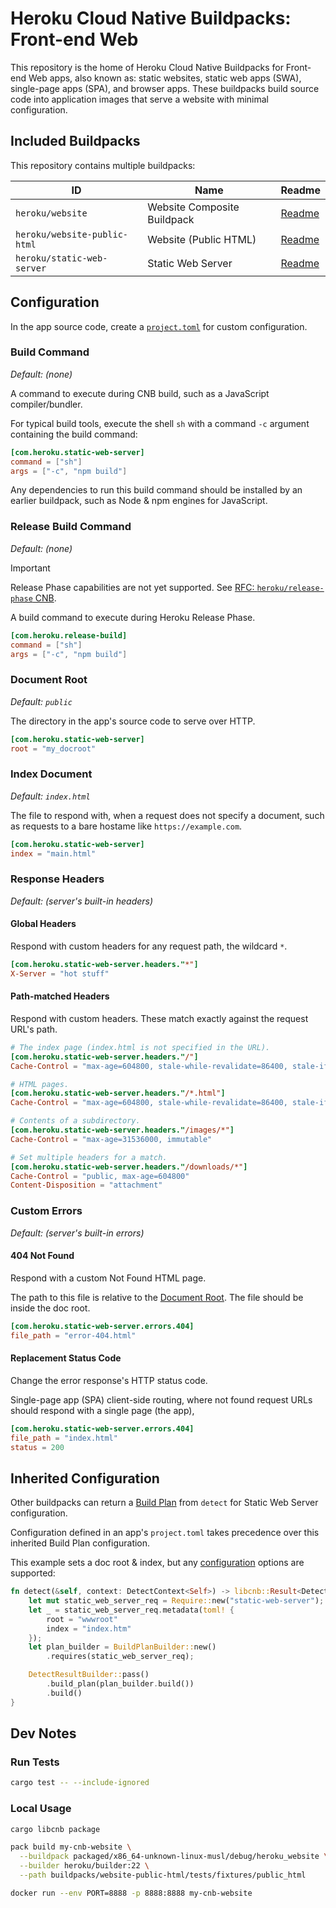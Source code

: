 # Heroku Cloud Native Buildpacks: Front-end Web

This repository is the home of Heroku Cloud Native Buildpacks for Front-end Web apps, also known as: static websites, static web apps (SWA), single-page apps (SPA), and browser apps. These buildpacks build source code into application images that serve a website with minimal configuration.

## Included Buildpacks

This repository contains multiple buildpacks:

| ID                           | Name                        | Readme                                             |
|------------------------------|-----------------------------|----------------------------------------------------|
| `heroku/website`             | Website Composite Buildpack | [Readme](meta-buildpacks/website/README.md)        |
| `heroku/website-public-html` | Website (Public HTML)       | [Readme](buildpacks/website-public-html/README.md) |
| `heroku/static-web-server`   | Static Web Server           | [Readme](buildpacks/static-web-server/README.md)   |

## Configuration

In the app source code, create a [`project.toml`](https://buildpacks.io/docs/reference/config/project-descriptor/) for custom configuration.

### Build Command

*Default: (none)*

A command to execute during CNB build, such as a JavaScript compiler/bundler.

For typical build tools, execute the shell `sh` with a command `-c` argument containing the build command:

```toml
[com.heroku.static-web-server]
command = ["sh"]
args = ["-c", "npm build"]
```

Any dependencies to run this build command should be installed by an earlier buildpack, such as Node & npm engines for JavaScript.

### Release Build Command

*Default: (none)*

> [!IMPORTANT]
> Release Phase capabilities are not yet supported. See [RFC: `heroku/release-phase` CNB](https://salesforce.quip.com/qViZA7facMoT).

A build command to execute during Heroku Release Phase.

```toml
[com.heroku.release-build]
command = ["sh"]
args = ["-c", "npm build"]
```

### Document Root

*Default: `public`*

The directory in the app's source code to serve over HTTP.

```toml
[com.heroku.static-web-server]
root = "my_docroot"
```

### Index Document

*Default: `index.html`*

The file to respond with, when a request does not specify a document, such as requests to a bare hostame like `https://example.com`.

```toml
[com.heroku.static-web-server]
index = "main.html"
```

### Response Headers

*Default: (server's built-in headers)*

#### Global Headers

Respond with custom headers for any request path, the wildcard `*`.

```toml
[com.heroku.static-web-server.headers."*"]
X-Server = "hot stuff"
```

#### Path-matched Headers

Respond with custom headers. These match exactly against the request URL's path.

```toml
# The index page (index.html is not specified in the URL).
[com.heroku.static-web-server.headers."/"]
Cache-Control = "max-age=604800, stale-while-revalidate=86400, stale-if-error=86400"

# HTML pages.
[com.heroku.static-web-server.headers."/*.html"]
Cache-Control = "max-age=604800, stale-while-revalidate=86400, stale-if-error=86400"

# Contents of a subdirectory.
[com.heroku.static-web-server.headers."/images/*"]
Cache-Control = "max-age=31536000, immutable"

# Set multiple headers for a match.
[com.heroku.static-web-server.headers."/downloads/*"]
Cache-Control = "public, max-age=604800"
Content-Disposition = "attachment"
```

### Custom Errors

*Default: (server's built-in errors)*

#### 404 Not Found

Respond with a custom Not Found HTML page.

The path to this file is relative to the [Document Root](#document-root). The file should be inside the doc root.

```toml
[com.heroku.static-web-server.errors.404]
file_path = "error-404.html"
```

#### Replacement Status Code

Change the error response's HTTP status code.

Single-page app (SPA) client-side routing, where not found request URLs should respond with a single page (the app),

```toml
[com.heroku.static-web-server.errors.404]
file_path = "index.html"
status = 200
```

## Inherited Configuration

Other buildpacks can return a [Build Plan](https://github.com/buildpacks/spec/blob/main/buildpack.md#build-plan-toml) from `detect` for Static Web Server configuration.

Configuration defined in an app's `project.toml` takes precedence over this inherited Build Plan configuration.

This example sets a doc root & index, but any [configuration](#configuration) options are supported:

```rust
fn detect(&self, context: DetectContext<Self>) -> libcnb::Result<DetectResult, Self::Error> {
    let mut static_web_server_req = Require::new("static-web-server");
    let _ = static_web_server_req.metadata(toml! {
        root = "wwwroot"
        index = "index.htm"
    });
    let plan_builder = BuildPlanBuilder::new()
        .requires(static_web_server_req);

    DetectResultBuilder::pass()
        .build_plan(plan_builder.build())
        .build()
}
```

## Dev Notes

### Run Tests

```bash
cargo test -- --include-ignored
```

### Local Usage

```bash
cargo libcnb package

pack build my-cnb-website \
  --buildpack packaged/x86_64-unknown-linux-musl/debug/heroku_website \
  --builder heroku/builder:22 \
  --path buildpacks/website-public-html/tests/fixtures/public_html

docker run --env PORT=8888 -p 8888:8888 my-cnb-website
```
